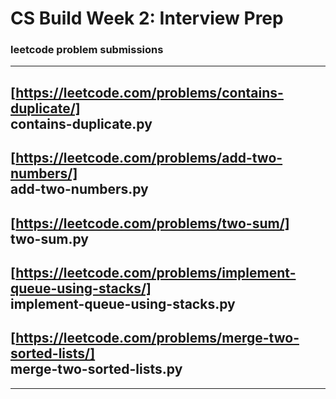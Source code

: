 # CS Build Week 2: Interview Prep


### leetcode problem submissions
---
[https://leetcode.com/problems/contains-duplicate/]  
contains-duplicate.py
---
[https://leetcode.com/problems/add-two-numbers/]  
add-two-numbers.py
---
[https://leetcode.com/problems/two-sum/]  
two-sum.py
---
[https://leetcode.com/problems/implement-queue-using-stacks/]  
implement-queue-using-stacks.py
---
[https://leetcode.com/problems/merge-two-sorted-lists/]  
merge-two-sorted-lists.py
---

---
